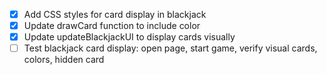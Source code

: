 - [x] Add CSS styles for card display in blackjack
- [x] Update drawCard function to include color
- [x] Update updateBlackjackUI to display cards visually
- [ ] Test blackjack card display: open page, start game, verify visual cards, colors, hidden card

